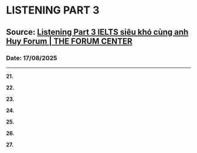 # LISTENING PART 3

## Source: [Listening Part 3 IELTS siêu khó cùng anh Huy Forum | THE FORUM CENTER](https://www.youtube.com/watch?v=fONYjb1uiCU)

### Date: 17/08/2025
---

**21.** 

**22.** 

**23.** 

**24.** 

**25.** 

**26.**

**27.**